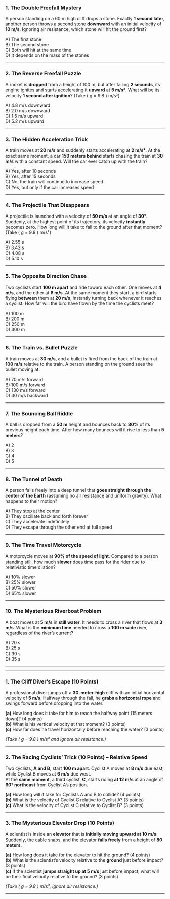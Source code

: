 

### **1. The Double Freefall Mystery**  
A person standing on a 60 m high cliff drops a stone. Exactly **1 second later**, another person throws a second stone **downward** with an initial velocity of **10 m/s**. Ignoring air resistance, which stone will hit the ground first?  

A) The first stone  
B) The second stone  
C) Both will hit at the same time  
D) It depends on the mass of the stones  

---

### **2. The Reverse Freefall Puzzle**  
A rocket is **dropped** from a height of 100 m, but after falling **2 seconds**, its engine ignites and starts accelerating it **upward** at **5 m/s²**. What will be its velocity **1 second after ignition**? (Take \( g = 9.8 \) m/s²)  

A) 4.8 m/s downward  
B) 2.0 m/s downward  
C) 1.5 m/s upward  
D) 5.2 m/s upward  

---

### **3. The Hidden Acceleration Trick**  
A train moves at **20 m/s** and suddenly starts accelerating at **2 m/s²**. At the exact same moment, a car **150 meters behind** starts chasing the train at **30 m/s** with a constant speed. Will the car ever catch up with the train?  

A) Yes, after 10 seconds  
B) Yes, after 15 seconds  
C) No, the train will continue to increase speed  
D) Yes, but only if the car increases speed  

---

### **4. The Projectile That Disappears**  
A projectile is launched with a velocity of **50 m/s** at an angle of **30°**. Suddenly, at the highest point of its trajectory, its velocity **instantly** becomes zero. How long will it take to fall to the ground after that moment? (Take \( g = 9.8 \) m/s²)  

A) 2.55 s  
B) 3.42 s  
C) 4.08 s  
D) 5.10 s  

---

### **5. The Opposite Direction Chase**  
Two cyclists start **100 m apart** and ride toward each other. One moves at **4 m/s**, and the other at **6 m/s**. At the same moment they start, a bird starts flying **between** them at **20 m/s**, instantly turning back whenever it reaches a cyclist. How far will the bird have flown by the time the cyclists meet?  

A) 100 m  
B) 200 m  
C) 250 m  
D) 300 m  

---

### **6. The Train vs. Bullet Puzzle**  
A train moves at **30 m/s**, and a bullet is fired from the back of the train at **100 m/s** relative to the train. A person standing on the ground sees the bullet moving at:  

A) 70 m/s forward  
B) 100 m/s forward  
C) 130 m/s forward  
D) 30 m/s backward  

---

### **7. The Bouncing Ball Riddle**  
A ball is dropped from a **50 m** height and bounces back to **80%** of its previous height each time. After how many bounces will it rise to less than **5 meters**?  

A) 2  
B) 3  
C) 4  
D) 5  

---

### **8. The Tunnel of Death**  
A person falls freely into a deep tunnel that **goes straight through the center of the Earth** (assuming no air resistance and uniform gravity). What happens to their motion?  

A) They stop at the center  
B) They oscillate back and forth forever  
C) They accelerate indefinitely  
D) They escape through the other end at full speed  

---

### **9. The Time Travel Motorcycle**  
A motorcycle moves at **90% of the speed of light**. Compared to a person standing still, how much **slower** does time pass for the rider due to relativistic time dilation?  

A) 10% slower  
B) 25% slower  
C) 50% slower  
D) 65% slower  

---

### **10. The Mysterious Riverboat Problem**  
A boat moves at **5 m/s** in **still water**. It needs to cross a river that flows at **3 m/s**. What is the **minimum time** needed to cross a **100 m wide** river, regardless of the river’s current?  

A) 20 s  
B) 25 s  
C) 30 s  
D) 35 s  

---  

---

### **1. The Cliff Diver’s Escape (10 Points)**
A professional diver jumps off a **30-meter-high** cliff with an initial horizontal velocity of **5 m/s**. Halfway through the fall, he **grabs a horizontal rope** and swings forward before dropping into the water.  
   
**(a)** How long does it take for him to reach the halfway point (15 meters down)? (4 points)  
**(b)** What is his vertical velocity at that moment? (3 points)  
**(c)** How far does he travel horizontally before reaching the water? (3 points)  

*(Take \( g = 9.8 \) m/s² and ignore air resistance.)*  

---

### **2. The Racing Cyclists’ Trick (10 Points) – Relative Speed**  
Two cyclists, **A and B**, start **100 m apart**. Cyclist A moves at **8 m/s** due east, while Cyclist B moves at **6 m/s** due west.  
At the **same moment**, a third cyclist, **C**, starts riding **at 12 m/s** at an angle of **60° northeast** from Cyclist A’s position.  

**(a)** How long will it take for Cyclists A and B to collide? (4 points)  
**(b)** What is the velocity of Cyclist C relative to Cyclist A? (3 points)  
**(c)** What is the velocity of Cyclist C relative to Cyclist B? (3 points)  

---

### **3. The Mysterious Elevator Drop (10 Points)**  
A scientist is inside an **elevator** that is **initially moving upward at 10 m/s**. Suddenly, the cable snaps, and the elevator **falls freely** from a height of **80 meters**.  

**(a)** How long does it take for the elevator to hit the ground? (4 points)  
**(b)** What is the scientist’s velocity relative to the **ground** just before impact? (3 points)  
**(c)** If the scientist **jumps straight up at 5 m/s** just before impact, what will be their final velocity relative to the ground? (3 points)  

*(Take \( g = 9.8 \) m/s², ignore air resistance.)*  

---
